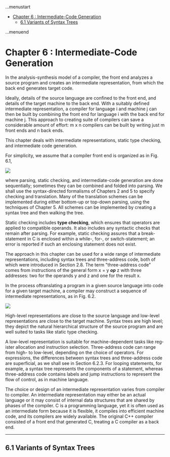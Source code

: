 ...menustart

 - [Chapter 6 : Intermediate-Code Generation](#2b9d12e2be9c88ae4472d67fb4f304a8)
	 - [6.1 Variants of Syntax Trees](#12afec74d79e469881c523f301883f14)

...menuend


<h2 id="2b9d12e2be9c88ae4472d67fb4f304a8"></h2>

# Chapter 6 : Intermediate-Code Generation

In the analysis-synthesis model of a compiler, the front end analyzes a source program and creates an intermediate representation, from which the back end generates target code. 

Ideally, details of the source language are confined to the front end, and details of the target machine to the back end. With a suitably defined intermediate representation, a compiler for language i and machine j can then be built by combining the front end for language i with the back end for machine j. This approach to creating suite of compilers can save a considerable amount of effort: m x n compilers can be built by writing just m front ends and n back ends.

This chapter deals with intermediate representations, static type checking, and intermediate code generation. 

For simplicity, we assume that a com­piler front end is organized as in Fig. 6.1, 

![](https://raw.githubusercontent.com/mebusy/notes/master/imgs/Compiler_F6.1.png)

where parsing, static checking, and intermediate-code generation are done sequentially; sometimes they can be com­bined and folded into parsing. We shall use the syntax-directed formalisms of Chapters 2 and 5 to specify checking and translation. Many of the translation schemes can be implemented during either bottom-up or top-down parsing, us­ing the techniques of Chapter 5. All schemes can be implemented by creating a syntax tree and then walking the tree.

Static checking includes **type checking**, which ensures that operators are ap­plied to compatible operands. It also includes any syntactic checks that remain after parsing.  For example, static checking assures that a break-statement in C is enclosed within a while-, for-, or switch-statement; an error is reported if such an enclosing statement does not exist.

The approach in this chapter can be used for a wide range of intermediate representations, including syntax trees and three-address code, both of which were introduced in Section 2.8. The term "three-address code" comes from instructions of the general form x = y ***op*** z with three addresses: two for the operands y and z and one for the result x.

In the process oftranslating a program in a given source language into code for a given target machine, a compiler may construct a sequence of intermediate representations, as in Fig. 6.2. 

![](https://raw.githubusercontent.com/mebusy/notes/master/imgs/Compiler_F6.2.png)

High-level representations are close to the source language and low-level representations are close to the target machine. Syntax trees are high level; they depict the natural hierarchical structure of the source program and are well suited to tasks like static type checking.

A low-level representation is suitable for machine-dependent tasks like reg­ister allocation and instruction selection. Three-address code can range from high- to low-level, depending on the choice of operators. For expressions, the differences between syntax trees and three-address code are superficial, as we shall see in Section 6.2.3. For looping statements, for example, a syntax tree represents the components of a statement, whereas three-address code contains labels and jump instructions to represent the flow of control, as in machine language.

The choice or design of an intermediate representation varies from compiler to compiler. An intermediate representation may either be an actual language or it may consist of internal data structures that are shared by phases of the compiler. C is a programming language, yet it is often used as an intermediate form because it is flexible, it compiles into efficient machine code, and its com­pilers are widely available. The original C++ compiler consisted of a front end that generated C, treating a C compiler as a back end.

---

<h2 id="12afec74d79e469881c523f301883f14"></h2>

## 6.1 Variants of Syntax Trees



